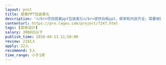 ```yaml
---                
layout: post       
title: 提案PPT包装美化           
description: '</br>项目提案ppt包装美化</br>提供白板ppt，框架和内容齐全，需要根据ppt逻辑和结构做整体的包装美化，达到提案规格。</br>总页数大约80-100. 可按页收费。</br>'     
contenturl: https://pro.lagou.com/project/7247.html      
tags: [其他设计]            
salary: 3000元以下          
publish_time: 2018-04-13 11:50:00         
review: 2191人                   
apply: 22人                   
recommend: 5人                   
time_range: 小于1周              
---                 
```

